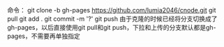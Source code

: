 命令：
git clone -b gh-pages https://github.com/lumia2046/cnode.git
git pull
git add .
git commit -m '?'
git push
由于克隆的时候已经将分支切换成了gh-pages，以后直接使用git pull和git push，下拉和上传的分支默认都是gh-pages，不需要再单独指定


